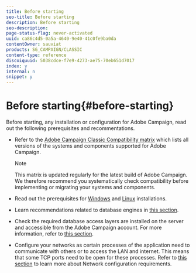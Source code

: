 ```yaml
---
title: Before starting
seo-title: Before starting
description: Before starting
seo-description: 
page-status-flag: never-activated
uuid: ca86c4d5-0a5a-4640-9e40-41c0fe9ba0da
contentOwner: sauviat
products: SG_CAMPAIGN/CLASSIC
content-type: reference
discoiquuid: 5038cdce-f7e9-4273-ae75-70eb651d7017
index: y
internal: n
snippet: y
---
```


# Before starting{#before-starting}

Before starting, any installation or configuration for Adobe Campaign, read out the following prerequisites and recommentations.

* Refer to the [Adobe Campaign Classic Compatibility matrix](https://helpx.adobe.com/campaign/kb/compatibility-matrix.html) which lists all versions of the systems and components supported for Adobe Campaign.

  >[!NOTE]
  >
  >This matrix is updated regularly for the latest build of Adobe Campaign. We therefore recommend you systematically check compatibility before implementing or migrating your systems and components.

* Read out the prerequisites for [Windows](../../installation/using/prerequisites-of-campaign-installation-in-windows.md) and [Linux](../../installation/using/prerequisites-of-campaign-installation-in-linux.md) installations.
* Learn recommendations related to database engines in [this section](../../installation/using/database.md).
* Check the required database access layers are installed on the server and accessible from the Adobe Campaign account. For more information, refer to [this section](../../installation/using/application-server.md).
* Configure your networks as certain processes of the application need to communicate with others or to access the LAN and internet. This means that some TCP ports need to be open for these processes. Refer to [this section](../../installation/using/network-configuration.md) to learn more about Network configuration requirements.

